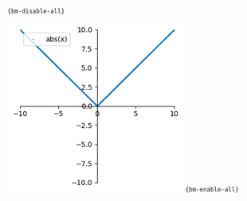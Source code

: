 `{bm-disable-all}`

![Graph(s) of abs(x)](calculus_899d25fc587167f6b355e883b1efbae3.png)
`{bm-enable-all}`

